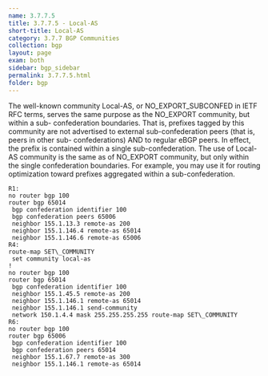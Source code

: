 ```yaml
---
name: 3.7.7.5
title: 3.7.7.5 - Local-AS
short-title: Local-AS
category: 3.7.7 BGP Communities
collection: bgp
layout: page
exam: both
sidebar: bgp_sidebar
permalink: 3.7.7.5.html
folder: bgp
---
```

The well-known community Local-AS, or NO\_EXPORT\_SUBCONFED in IETF RFC terms, serves the same purpose as the NO\_EXPORT community, but within a sub- confederation boundaries. That is, prefixes tagged by this community are not advertised to external sub-confederation peers (that is, peers in other sub- confederations) AND to regular eBGP peers. In effect, the prefix is contained within a single sub-confederation. The use of Local-AS community is the same as of NO\_EXPORT community, but only within the single confederation boundaries. For example, you may use it for routing optimization toward prefixes aggregated within a sub-confederation.
```
R1:
no router bgp 100
router bgp 65014
 bgp confederation identifier 100
 bgp confederation peers 65006
 neighbor 155.1.13.3 remote-as 200
 neighbor 155.1.146.4 remote-as 65014
 neighbor 155.1.146.6 remote-as 65006
R4:
route-map SET\_COMMUNITY
 set community local-as
!
no router bgp 100
router bgp 65014
 bgp confederation identifier 100
 neighbor 155.1.45.5 remote-as 200
 neighbor 155.1.146.1 remote-as 65014
 neighbor 155.1.146.1 send-community
 network 150.1.4.4 mask 255.255.255.255 route-map SET\_COMMUNITY
R6:
no router bgp 100
router bgp 65006
 bgp confederation identifier 100
 bgp confederation peers 65014
 neighbor 155.1.67.7 remote-as 300
 neighbor 155.1.146.1 remote-as 65014
```
